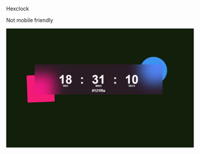 Hexclock

Not mobile friendly 


![Alt text](https://raw.githubusercontent.com/Nomad-Rob/Solo_Hackathon/main/Hexclock/Screenshot%202023-11-05%20183114.png)
